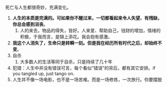 死亡与人生都很奇妙，充满变化。
1. **人生的本质是完满的。可如果你不醒过来，一切都看起来令人失望、有残缺，你总会感到沮丧**。
	1. 人的来去，物品的得失，皆好。人来爱、帮助自己，钱财的增加，情绪的积极，于我而言，是锦上添花。我会抱有感激。
2. **我这个人消失了，生命只是转瞬一刻。但是我在经历所有时代之后，却始终不变**。
3. 自杀
	1. 大多数人的生活等同于自杀，只是持续了几十年
4. 犯错：人生中并没有错误可言，每个看似“错误”的背后，都有其它安排。if you tangled up, just tango on.
5. 人生并不像一场电影，也不是一场苦难。而是一场修炼，一次旅行。你要摆脱